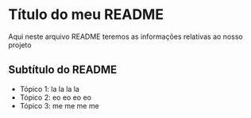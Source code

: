 # Título do meu README

Aqui neste arquivo README teremos as informações relativas ao nosso projeto

## Subtítulo do README

- Tópico 1: la la la la 
- Tópico 2: eo eo eo eo
- Tópico 3: me me me me